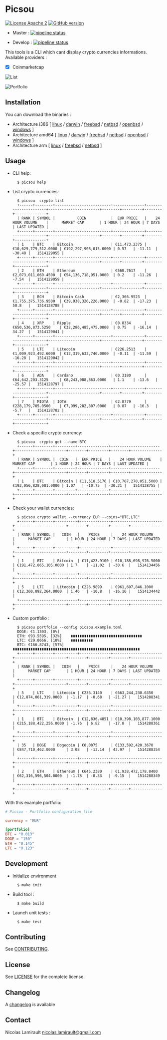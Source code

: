 # Picsou

[![License Apache 2][badge-license]](LICENSE)
[![GitHub version](https://badge.fury.io/gh/nlamirault%2Fpicsou.svg)](https://badge.fury.io/gh/nlamirault%2Fpicsou)

* Master : [![pipeline status](https://gitlab.com/nicolas-lamirault/picsou/badges/master/pipeline.svg)](https://gitlab.com/nicolas-lamirault/picsou/commits/master)

* Develop : [![pipeline status](https://gitlab.com/nicolas-lamirault/picsou/badges/develop/pipeline.svg)](https://gitlab.com/nicolas-lamirault/picsou/commits/develop)


This tools is a CLI which cant display crypto currencies informations.
Available providers :

* [x] Coinmarketcap

![List](assets/images/picsou-list-0.2.0.png)

![Portfolio](assets/images/picsou-portfolio-0.2.0.png)


## Installation

You can download the binaries :

* Architecture i386 [ [linux](https://bintray.com/artifact/download/nlamirault/oss/picsou-0.3.0_linux_386) / [darwin](https://bintray.com/artifact/download/nlamirault/oss/picsou-0.3.0_darwin_386) / [freebsd](https://bintray.com/artifact/download/nlamirault/oss/picsou-0.3.0_freebsd_386) / [netbsd](https://bintray.com/artifact/download/nlamirault/oss/picsou-0.3.0_netbsd_386) / [openbsd](https://bintray.com/artifact/download/nlamirault/oss/picsou-0.3.0_openbsd_386) / [windows](https://bintray.com/artifact/download/nlamirault/oss/picsou-0.3.0_windows_386.exe) ]
* Architecture amd64 [ [linux](https://bintray.com/artifact/download/nlamirault/oss/picsou-0.3.0_linux_amd64) / [darwin](https://bintray.com/artifact/download/nlamirault/oss/picsou-0.3.0_darwin_amd64) / [freebsd](https://bintray.com/artifact/download/nlamirault/oss/picsou-0.3.0_freebsd_amd64) / [netbsd](https://bintray.com/artifact/download/nlamirault/oss/picsou-0.3.0_netbsd_amd64) / [openbsd](https://bintray.com/artifact/download/nlamirault/oss/picsou-0.3.0_openbsd_amd64) / [windows](https://bintray.com/artifact/download/nlamirault/oss/picsou-0.3.0_windows_amd64.exe) ]
* Architecture arm [ [linux](https://bintray.com/artifact/download/nlamirault/oss/picsou-0.3.0_linux_arm) / [freebsd](https://bintray.com/artifact/download/nlamirault/oss/picsou-0.3.0_freebsd_arm) / [netbsd](https://bintray.com/artifact/download/nlamirault/oss/picsou-0.3.0_netbsd_arm) ]


## Usage

* CLI help:

        $ picsou help

* List crypto currencies:

        $ picsou  crypto list
        +------+--------+-------------------------+--------------+----------------------+-----------------------+--------+---------+--------+--------------+
        | RANK | SYMBOL |          COIN           |  EUR PRICE   |    24 HOUR VOLUME    |      MARKET CAP       | 1 HOUR | 24 HOUR | 7 DAYS | LAST UPDATED |
        +------+--------+-------------------------+--------------+----------------------+-----------------------+--------+---------+--------+--------------+
        | 1    | BTC    | Bitcoin                 | €11,473.2375 | €10,629,779,512.0000 | €192,297,908,015.0000 | 0.57   | -11.11  | -30.48 |   1514129055 |
        +------+--------+-------------------------+--------------+----------------------+-----------------------+--------+---------+--------+--------------+
        | 2    | ETH    | Ethereum                | €560.7617    | €2,073,011,060.4500  | €54,136,718,951.0000  | 0.2    | -11.26  | -7.54  |   1514129059 |
        +------+--------+-------------------------+--------------+----------------------+-----------------------+--------+---------+--------+--------------+
        | 3    | BCH    | Bitcoin Cash            | €2,366.9523  | €1,755,375,736.9500  | €39,938,326,226.0000  | -0.82  | -17.23  | 50.8   |   1514128788 |
        +------+--------+-------------------------+--------------+----------------------+-----------------------+--------+---------+--------+--------------+
        | 4    | XRP    | Ripple                  | €0.8334      | €650,536,873.5250    | €32,286,485,475.0000  | 0.75   | -16.14  | 34.27  |   1514129041 |
        +------+--------+-------------------------+--------------+----------------------+-----------------------+--------+---------+--------+--------------+
        | 5    | LTC    | Litecoin                | €226.2513    | €1,009,923,492.6000  | €12,319,633,746.0000  | -0.11  | -11.59  | -16.28 |   1514129042 |
        +------+--------+-------------------------+--------------+----------------------+-----------------------+--------+---------+--------+--------------+
        | 6    | ADA    | Cardano                 | €0.3180      | €64,642,203.3125     | €8,243,988,863.0000   | 1.1    | -13.6   | -25.57 |   1514128797 |
        +------+--------+-------------------------+--------------+----------------------+-----------------------+--------+---------+--------+--------------+
        | 7    | MIOTA  | IOTA                    | €2.8779      | €228,179,705.0500    | €7,999,282,807.0000   | 0.87   | -16.3   | -5.7   |   1514128782 |
        +------+--------+-------------------------+--------------+----------------------+-----------------------+--------+---------+--------+--------------+


* Check a specific crypto currency:

        $ picsou  crypto get --name BTC
        +------+--------+---------+--------------+----------------------+-----------------------+--------+---------+--------+--------------+
        | RANK | SYMBOL |  COIN   |  EUR PRICE   |    24 HOUR VOLUME    |      MARKET CAP       | 1 HOUR | 24 HOUR | 7 DAYS | LAST UPDATED |
        +------+--------+---------+--------------+----------------------+-----------------------+--------+---------+--------+--------------+
        | 1    | BTC    | Bitcoin | €11,518.5176 | €10,707,270,051.5000 | €193,056,828,081.0000 | 1.07   | -10.75  | -30.21 |   1514128755 |
        +------+--------+---------+--------------+----------------------+-----------------------+--------+---------+--------+--------------+

* Check your wallet currencies:

        $ picsou crypto wallet --currency EUR --coins="BTC,LTC"
        +------+--------+----------+--------------+----------------------+-----------------------+--------+---------+--------+--------------+
        | RANK | SYMBOL |   COIN   |    PRICE     |    24 HOUR VOLUME    |      MARKET CAP       | 1 HOUR | 24 HOUR | 7 DAYS | LAST UPDATED |
        +------+--------+----------+--------------+----------------------+-----------------------+--------+---------+--------+--------------+
        | 1    | BTC    | Bitcoin  | €11,423.9100 | €10,188,698,976.5000 | €191,472,865,105.0000 | 1.7    | -11.02  | -30.6  |   1514134456 |
        +------+--------+----------+--------------+----------------------+-----------------------+--------+---------+--------+--------------+
        | 5    | LTC    | Litecoin | €226.9899    | €961,607,846.1000    | €12,360,092,264.0000  | 1.46   | -10.8   | -16.16 |   1514134442 |
        +------+--------+----------+--------------+----------------------+-----------------------+--------+---------+--------+--------------+

* Custom portfolio :

        $ picsou portfolio --config picsou.example.toml
        DOGE: €1.1303, [0%]
        ETH: €93.5595, [32%]    ∎∎∎∎∎∎∎∎∎∎∎∎∎∎∎∎∎∎∎∎∎∎∎∎∎∎∎∎∎∎∎∎
        LTC: €29.0666, [10%]    ∎∎∎∎∎∎∎∎∎∎
        BTC: €166.8743, [57%]   ∎∎∎∎∎∎∎∎∎∎∎∎∎∎∎∎∎∎∎∎∎∎∎∎∎∎∎∎∎∎∎∎∎∎∎∎∎∎∎∎∎∎∎∎∎∎∎∎∎∎∎∎∎∎∎∎∎
        +------+--------+----------+--------------+----------------------+-----------------------+--------+---------+--------+--------------+
        | RANK | SYMBOL |   COIN   |    PRICE     |    24 HOUR VOLUME    |      MARKET CAP       | 1 HOUR | 24 HOUR | 7 DAYS | LAST UPDATED |
        +------+--------+----------+--------------+----------------------+-----------------------+--------+---------+--------+--------------+
        | 5    | LTC    | Litecoin | €236.3140    | €663,244,230.6350    | €12,874,061,319.0000  | -1.17  | -0.68   | -21.27 |   1514288341 |
        +------+--------+----------+--------------+----------------------+-----------------------+--------+---------+--------+--------------+
        | 1    | BTC    | Bitcoin  | €12,836.4851 | €10,398,103,877.1000 | €215,188,422,256.0000 | -1.76  | 6.82    | -17.8  |   1514288361 |
        +------+--------+----------+--------------+----------------------+-----------------------+--------+---------+--------+--------------+
        | 35   | DOGE   | Dogecoin | €0.0075      | €133,592,420.3670    | €847,710,462.0000     | 3.08   | -13.14  | 43.97  |   1514288354 |
        +------+--------+----------+--------------+----------------------+-----------------------+--------+---------+--------+--------------+
        | 2    | ETH    | Ethereum | €645.2380    | €1,938,472,178.8400  | €62,316,596,504.0000  | -1.78  | -0.33   | -9.15  |   1514288349 |
        +------+--------+----------+--------------+----------------------+-----------------------+--------+---------+--------+--------------+

With this example portfolio:

```toml
# Picsou - Portfolio configuration file

currency = "EUR"

[portfolio]
BTC = "0.013"
DOGE = "150"
ETH = "0.145"
LTC = "0.123"
```




## Development

* Initialize environment

        $ make init

* Build tool :

        $ make build

* Launch unit tests :

        $ make test

## Contributing

See [CONTRIBUTING](CONTRIBUTING.md).


## License

See [LICENSE](LICENSE) for the complete license.


## Changelog

A [changelog](ChangeLog.md) is available


## Contact

Nicolas Lamirault <nicolas.lamirault@gmail.com>

[badge-license]: https://img.shields.io/badge/license-Apache2-green.svg?style=flat
